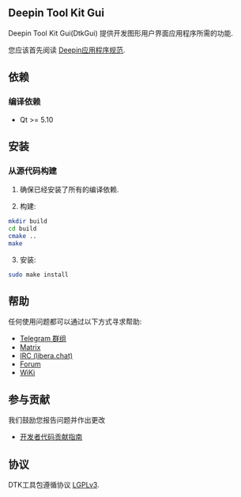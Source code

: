 ## Deepin Tool Kit Gui

Deepin Tool Kit Gui(DtkGui) 提供开发图形用户界面应用程序所需的功能.

您应该首先阅读 <a href=doc/Specification.md>Deepin应用程序规范</a>.

## 依赖

### 编译依赖

* Qt >= 5.10

## 安装

### 从源代码构建

1. 确保已经安装了所有的编译依赖.

2. 构建:

```bash
mkdir build
cd build
cmake ..
make
```

3. 安装:

```bash
sudo make install
```

## 帮助

任何使用问题都可以通过以下方式寻求帮助:

* [Telegram 群组](https://t.me/deepin)
* [Matrix](https://matrix.to/#/#deepin-community:matrix.org)
* [IRC (libera.chat)](https://web.libera.chat/#deepin-community)
* [Forum](https://bbs.deepin.org)
* [WiKi](https://wiki.deepin.org/)

## 参与贡献

我们鼓励您报告问题并作出更改

* [开发者代码贡献指南](https://github.com/linuxdeepin/developer-center/wiki/Contribution-Guidelines-for-Developers)

## 协议

DTK工具包遵循协议 [LGPLv3](LICENSE).
